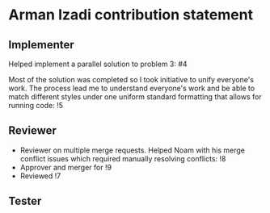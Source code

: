 # Arman Izadi contribution statement

## Implementer

Helped implement a parallel solution to problem 3: #4

Most of the solution was completed so I took initiative to unify everyone's work. The process lead me to understand everyone's work and be able to match different styles under one uniform standard formatting that allows for running code: !5

## Reviewer

* Reviewer on multiple merge requests. Helped Noam with his merge conflict issues which required manually resolving conflicts: !8
* Approver and merger for !9
* Reviewed !7

## Tester

